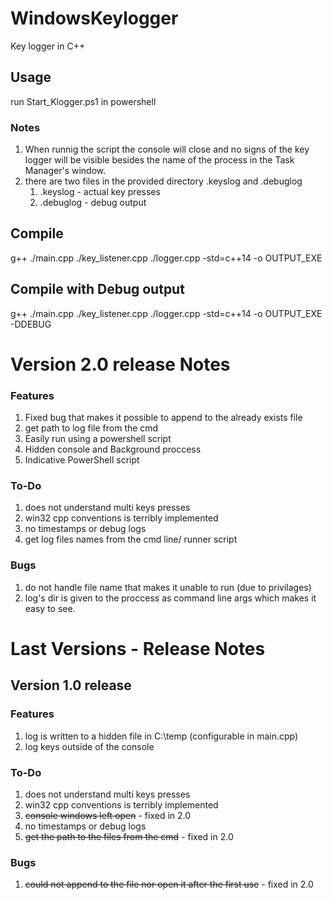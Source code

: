 # WindowsKeylogger

Key logger in C++

## Usage
run Start_Klogger.ps1 in powershell
### Notes
1. When runnig the script the console will close and no signs of the key logger will 
be visible besides the name of the process in the Task Manager's window.
2. there are two files in the provided directory .keyslog and .debuglog
    1. .keyslog - actual key presses
    2. .debuglog - debug output

## Compile
g++ ./main.cpp ./key_listener.cpp ./logger.cpp -std=c++14 -o OUTPUT_EXE

## Compile with Debug output
g++ ./main.cpp ./key_listener.cpp ./logger.cpp -std=c++14 -o OUTPUT_EXE -DDEBUG

# Version 2.0 release Notes
### Features
1. Fixed bug that makes it possible to append to the already exists file
2. get path to log file from the cmd
3. Easily run using a powershell script
4. Hidden console and Background proccess
5. Indicative PowerShell script
### To-Do
1. does not understand multi keys presses
2. win32 cpp conventions is terribly implemented
3. no timestamps or debug logs
4. get log files names from the cmd line/ runner script
### Bugs
1. do not handle file name that makes it unable to run (due to privilages)
2. log's dir is given to the proccess as command line args which makes it easy to see.

# Last Versions - Release Notes
## Version 1.0 release
### Features
1. log is written to a hidden file in C:\temp (configurable in main.cpp)
2. log keys outside of the console
### To-Do
1. does not understand multi keys presses
2. win32 cpp conventions is terribly implemented
3. ~~console windows left open~~ - fixed in 2.0
4. no timestamps or debug logs
5. ~~get the path to the files from the cmd~~ - fixed in 2.0

### Bugs
1. ~~could not append to the file nor open it after the first use~~ - fixed in 2.0



